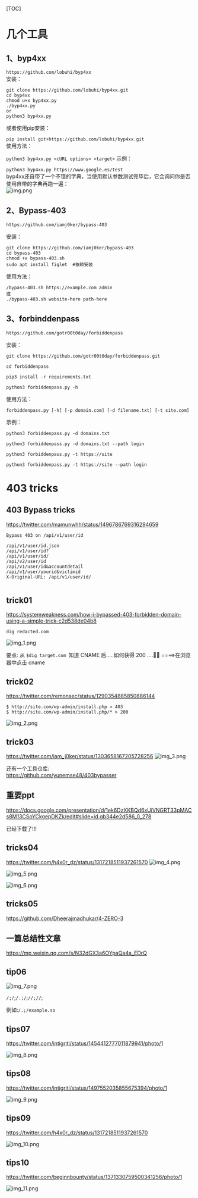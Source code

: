 [TOC]

# 几个工具
## 1、byp4xx

`https://github.com/lobuhi/byp4xx`  <br>
安装： <br>

```shell
git clone https://github.com/lobuhi/byp4xx.git
cd byp4xx
chmod u+x byp4xx.py
./byp4xx.py
or
python3 byp4xx.py
```

或者使用pip安装：<br>

`pip install git+https://github.com/lobuhi/byp4xx.git` <br>
使用方法： <br>

`python3 byp4xx.py <cURL options> <target>`
示例： <br>

`python3 byp4xx.py https://www.google.es/test` <br>
byp4xx还自带了一个不错的字典，当使用默认参数测试完毕后，它会询问你是否使用自带的字典再跑一遍： <br>
![img.png](img.png)


## 2、Bypass-403

`https://github.com/iamj0ker/bypass-403`


安装：

```shell
git clone https://github.com/iamj0ker/bypass-403
cd bypass-403
chmod +x bypass-403.sh
sudo apt install figlet  #依赖安装
```


使用方法：

```shell
/bypass-403.sh https://example.com admin
或
./bypass-403.sh website-here path-here
```


## 3、forbinddenpass

`https://github.com/gotr00t0day/forbiddenpass`

安装：

```shell
git clone https://github.com/gotr00t0day/forbiddenpass.git

cd forbiddenpass

pip3 install -r requirements.txt

python3 forbiddenpass.py -h
```


使用方法：

`forbiddenpass.py [-h] [-p domain.com] [-d filename.txt] [-t site.com]`

示例：


```shell
python3 forbiddenpass.py -d domains.txt

python3 forbiddenpass.py -d domains.txt --path login

python3 forbiddenpass.py -t https://site

python3 forbiddenpass.py -t https://site --path login

```

# 403 tricks
## 403 Bypass tricks
https://twitter.com/mamunwhh/status/1496786769316294659
```
Bypass 403 on /api/v1/user/id

/api/v1/user/id.json
/api/v1/user/id?
/api/v1/user/id/
/api/v2/user/id
/api/v1/user/id&accountdetail
/api/v1/user/yourid&victimid
X-Original-URL: /api/v1/user/id/


```


## trick01
https://systemweakness.com/how-i-bypassed-403-forbidden-domain-using-a-simple-trick-c2d538de04b8

```
dig redacted.com

```
![img_1.png](img_1.png)

要点: 从 `$dig target.com `知道 CNAME 后.....如何获得 200 ....🤔🤔 ====>在浏览器中点击 cname



## trick02
https://twitter.com/remonsec/status/1290354885850886144
```shell
$ http://site.com/wp-admin/install.php > 403
$ http://site.com/wp-admin/install.php/* > 200
```
![img_2.png](img_2.png)

## trick03
https://twitter.com/iam_j0ker/status/1303658167205728256
![img_3.png](img_3.png)


还有一个工具仓库:<br>
https://github.com/yunemse48/403bypasser


## 重要ppt

https://docs.google.com/presentation/d/1ek6DzXKBQd6xUiVNGRT33pMACs8M13CSoYCkgepDKZk/edit#slide=id.gb344e2d586_0_278

已经下载了!!!

## tricks04
https://twitter.com/h4x0r_dz/status/1317218511937261570
![img_4.png](img_4.png)

![img_5.png](img_5.png)

![img_6.png](img_6.png)


## tricks05
https://github.com/Dheerajmadhukar/4-ZERO-3

## 一篇总结性文章

https://mp.weixin.qq.com/s/N32dGX3a6OYpaQa4a_EDrQ


## tip06
![img_7.png](img_7.png)

`/;/`;`/.;/`;`//;//`;

例如:`/.;/example.so`


## tips07
https://twitter.com/intigriti/status/1454412777011879941/photo/1

![img_8.png](img_8.png)

## tips08

https://twitter.com/intigriti/status/1497552035855675394/photo/1

![img_9.png](img_9.png)

## tips09
https://twitter.com/h4x0r_dz/status/1317218511937261570

![img_10.png](img_10.png)

## tips10
https://twitter.com/beginnbounty/status/1371330759500341256/photo/1

![img_11.png](img_11.png)










